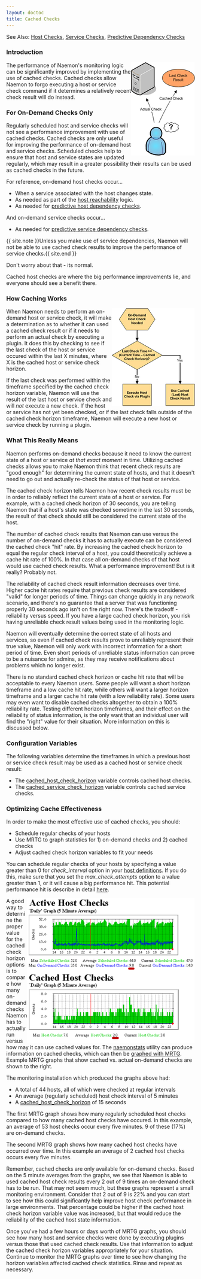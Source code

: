 ```yaml
---
layout: doctoc
title: Cached Checks
---
```

<span class="glyphicon glyphicon-arrow-right"></span> See Also: <a href="hostchecks.html">Host Checks</a>, <a href="servicechecks.html">Service Checks</a>, <a href="dependencychecks.html">Predictive Dependency Checks</a>

### Introduction

<img src="/images/cachedchecks1.png" border="0" style="float: right;" alt="Cached Checks" title="Cached Checks">

The performance of Naemon's monitoring logic can be significantly improved by implementing the use of cached checks.  Cached checks allow Naemon to forgo executing a host or service check command if it determines a relatively recent check result will do instead.

### For On-Demand Checks Only

Regularly scheduled host and service checks will not see a performance improvement with use of cached checks.  Cached checks are only useful for improving the performance of on-demand host and service checks.  Scheduled checks help to ensure that host and service states are updated regularly, which may result in a greater possibility their results can be used as cached checks in the future.

For reference, on-demand host checks occur...

* When a service associated with the host changes state.
* As needed as part of the <a href="networkreachability.html">host reachability</a> logic.
* As needed for <a href="dependencychecks.html">predictive host dependency checks</a>.

And on-demand service checks occur...

* As needed for <a href="dependencychecks.html">predictive service dependency checks</a>.

{{ site.note }}Unless you make use of service dependencies, Naemon will not be able to use cached check results to improve the performance of service checks.{{ site.end }}

Don't worry about that - its normal.

Cached host checks are where the big performance improvements lie, and everyone should see a benefit there.

### How Caching Works

<img src="/images/cachedchecks.png" border="0" style="float: right; clear: both;" alt="Cached Check Logic" title="Cached Check Logic">

When Naemon needs to perform an on-demand host or service check, it will make a determination as to whether  it can used a cached check result or if it needs to perform an actual check by executing a plugin.  It does this by checking to see if the last check of the host or service occured within the last X minutes, where X is the cached host or service check horizon.

If the last check was performed within the timeframe specified by the cached check horizon variable, Naemon will use the result of the last host or service check and will *not* execute a new check.  If the host or service has not yet been checked, or if the last check falls outside of the cached check horizon timeframe, Naemon will execute a new host or service check by running a plugin.

### What This Really Means

Naemon performs on-demand checks because it need to know the current state of a host or service *at that exact moment* in time.  Utilizing cached checks allows you to make Naemon think that recent check results are "good enough" for determining the current state of hosts, and that it doesn't need to go out and actually re-check the status of that host or service.

The cached check horizon tells Naemon how recent check results must be in order to reliably reflect the current state of a host or service.  For example, with a cached check horizon of 30 seconds, you are telling Naemon that if a host's state was checked sometime in the last 30 seconds, the result of that check should still be considered the current state of the host.

The number of cached check results that Naemon can use versus the number of on-demand checks it has to actually execute can be considered the cached check "hit" rate.  By increasing the cached check horizon to equal the regular check interval of a host, you could theoretically achieve a cache hit rate of 100%.  In that case all on-demand checks of that host would use cached check results.  What a performance improvement!  But is it really?  Probably not.

The reliability of cached check result information decreases over time.  Higher cache hit rates require that previous check results are considered "valid" for longer periods of time.  Things can change quickly in any network scenario, and there's no guarantee that a server that was functioning properly 30 seconds ago isn't on fire right now.  There's the tradeoff - reliability versus speed.  If you have a large cached check horizon, you risk having unreliable check result values being used in the monitoring logic.

Naemon will eventually determine the correct state of all hosts and services, so even if cached check results prove to unreliably represent their true value, Naemon will only work with incorrect information for a short period of time.  Even short periods of unreliable status information can prove to be a nuisance for admins, as they may receive notifications about problems which no longer exist.

There is no standard cached check horizon or cache hit rate that will be acceptable to every Naemon users.  Some people will want a short horizon timeframe and a low cache hit rate, while others will want a larger horizon timeframe and a larger cache hit rate (with a low reliability rate).  Some users may even want to disable cached checks altogether to obtain a 100% reliability rate.  Testing different horizon timeframes, and their effect on the reliability of status information, is the only want that an individual user will find the "right" value for their situation.  More information on this is discussed below.

### Configuration Variables

The following variables determine the timeframes in which a previous host or service check result may be used as a cached host or service check result:

* The <a href="configmain.html#cached_host_check_horizon">cached_host_check_horizon</a> variable controls cached host checks.
* The <a href="configmain.html#cached_service_check_horizon">cached_service_check_horizon</a> variable controls cached service checks.

### Optimizing Cache Effectiveness

In order to make the most effective use of cached checks, you should:

* Schedule regular checks of your hosts
* Use MRTG to graph statistics for 1) on-demand checks and 2) cached checks
* Adjust cached check horizon variables to fit your needs

You can schedule regular checks of your hosts by specifying a value greater than 0 for *check_interval* option in your <a href="objectdefinitions.html#host">host definitions</a>.  If you do this, make sure that you set the *max_check_attempts* option to a value greater than 1, or it will cause a big performance hit.  This potential performance hit is describe in detail <a href="hostchecks.html">here</a>.

<img src="/images/cachedcheckgraphs.png" border="0" style="float: right; clear: both;" alt="Cached Checks Graph" title="Cached Checks Graph">

A good way to determine the proper value for the cached check horizon options is to compare how many on-demand checks Naemon has to actually run versus how may it can use cached values for.  The <a href="naemonstats.html">naemonstats</a> utility can produce information on cached checks, which can then be <a href="mrtggraphs.html">graphed with MRTG</a>.  Example MRTG graphs that show cached vs. actual on-demand checks are shown to the right.

The monitoring installation which produced the graphs above had:

* A total of 44 hosts, all of which were checked at regular intervals
* An average (regularly scheduled) host check interval of 5 minutes
* A <a href="configmain.html#cached_host_check_horizon">cached_host_check_horizon</a> of 15 seconds

The first MRTG graph shows how many regularly scheduled host checks compared to how many cached host checks have occured.  In this example, an average of 53 host checks occur every five minutes.  9 of these (17%) are on-demand checks.

The second MRTG graph shows how many cached host checks have occurred over time. In this example an average of 2 cached host checks occurs every five minutes.

Remember, cached checks are only available for on-demand checks.  Based on the 5 minute averages from the graphs, we see that Naemon is able to used cached host check results every 2 out of 9 times an on-demand check has to be run.  That may not seem much, but these graphs represent a small monitoring environment.  Consider that 2 out of 9 is 22% and you can start to see how this could significantly help improve host check performance in large environments.  That percentage could be higher if the cached host check horizon variable value was increased, but that would reduce the reliability of the cached host state information.

Once you've had a few hours or days worth of MRTG graphs, you should see how many host and service checks were done by executing plugins versus those that used cached check results.  Use that information to adjust the cached check horizon variables appropriately for your situation.  Continue to monitor the MRTG graphs over time to see how changing the horizon variables affected cached check statistics.  Rinse and repeat as necessary.
